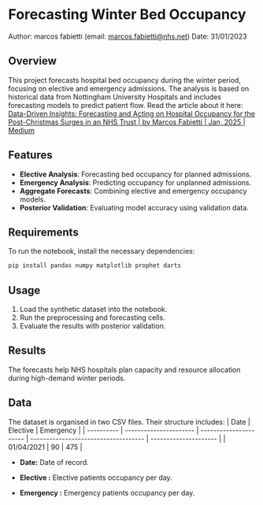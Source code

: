 # Forecasting Winter Bed Occupancy
Author: marcos fabietti (email: marcos.fabietti@nhs.net)
Date: 31/01/2023

## Overview

This project forecasts hospital bed occupancy during the winter period, focusing on elective and emergency admissions. The analysis is based on historical data from Nottingham University Hospitals and includes forecasting models to predict patient flow. Read the article about it here: [Data-Driven Insights: Forecasting and Acting on Hospital Occupancy for the Post-Christmas Surges in an NHS Trust | by Marcos Fabietti | Jan, 2025 | Medium](https://medium.com/@mifabietti/data-driven-insights-forecasting-and-acting-on-hospital-occupancy-for-the-post-christmas-surges-in-0cc10e6281b7)

## Features

-   **Elective Analysis**: Forecasting bed occupancy for planned admissions.
-   **Emergency Analysis**: Predicting occupancy for unplanned admissions.
-   **Aggregate Forecasts**: Combining elective and emergency occupancy models.
-   **Posterior Validation**: Evaluating model accuracy using validation data.

## Requirements

To run the notebook, install the necessary dependencies:

```bash
pip install pandas numpy matplotlib prophet darts 

```

## Usage

1.  Load the synthetic dataset into the notebook.
2.  Run the preprocessing and forecasting cells.
3.  Evaluate the results with posterior validation.

## Results

The forecasts help NHS hospitals plan capacity and resource allocation during high-demand winter periods.


## Data
  
The dataset is organised in two  CSV files. Their structure includes:
| Date       | Elective	 | Emergency | 
| ---------- | ---------------------- | ---------------------- | ------------------------------------ | --------------------- |
| 01/04/2021 | 90                 | 475                     | 

-   **Date:** Date of record.
    
-   **Elective	:**  Elective  patients occupancy per day.
    
-   **Emergency  :** Emergency  patients occupancy per day.